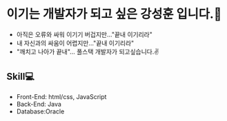 # 이기는 개발자가 되고 싶은 강성훈 입니다.🤭
<ul>
  <li>아직은 오류와 싸워 이기기 버겁지만..."끝내 이기리라" </li>
  <li>내 자신과의 싸움이 어렵지만..."끝내 이기리라" </li>
  <li>"깨치고 나아가 끝내"... 풀스택 개발자가 되고싶습니다.✌️</li>
</ul>

## Skill💻
<ul>
  <li>Front-End: html/css, JavaScript</li>
  <li>Back-End: Java</li>
  <li>Database:Oracle</li>
</ul>
